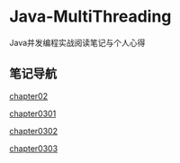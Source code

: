 # Java-MultiThreading
Java并发编程实战阅读笔记与个人心得

## 笔记导航
[chapter02](https://github.com/Xzzz918/Java-MultiThreading/blob/master/Class01/Java%E5%B9%B6%E5%8F%91%E6%9C%BA%E5%88%B6%E7%9A%84%E5%BA%95%E5%B1%82%E5%AE%9E%E7%8E%B0%E5%8E%9F%E7%90%86.md)

[chapter0301](https://github.com/Xzzz918/Java-MultiThreading/blob/master/Class02/Java%E5%86%85%E5%AD%98%E6%A8%A1%E5%9E%8B_01.md)

[chapter0302](https://github.com/Xzzz918/Java-MultiThreading/blob/master/Class02/Java%E5%86%85%E5%AD%98%E6%A8%A1%E5%9E%8B_02.md)

[chapter0303](https://github.com/Xzzz918/Java-MultiThreading/blob/master/Class02/Java%E5%86%85%E5%AD%98%E6%A8%A1%E5%9E%8B_03.md)
